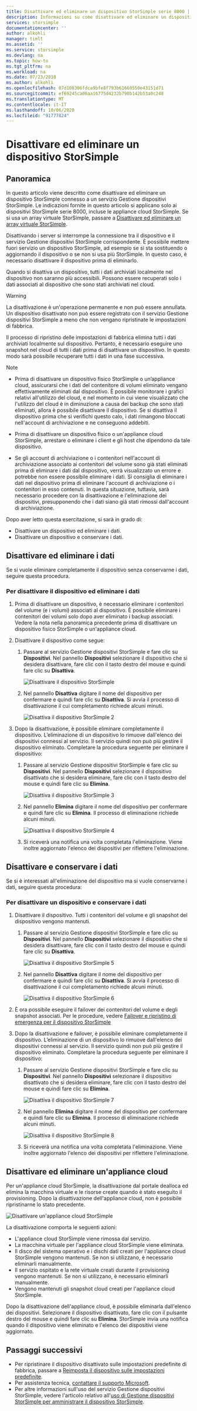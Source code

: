 ```yaml
---
title: Disattivare ed eliminare un dispositivo StorSimple serie 8000 | Microsoft Docs
description: Informazioni su come disattivare ed eliminare un dispositivo StorSimple connesso a un servizio StorSimple Device Manager.
services: storsimple
documentationcenter: ''
author: alkohli
manager: timlt
ms.assetid: ''
ms.service: storsimple
ms.devlang: na
ms.topic: how-to
ms.tgt_pltfrm: na
ms.workload: na
ms.date: 07/23/2018
ms.author: alkohli
ms.openlocfilehash: 07d108306fdca9bfe8f793b61660550e43151d71
ms.sourcegitcommit: ef69245ca06aa16775d4232b790b142b53a0c248
ms.translationtype: MT
ms.contentlocale: it-IT
ms.lasthandoff: 10/06/2020
ms.locfileid: "91777824"
---
```

# <a name="deactivate-and-delete-a-storsimple-device"></a>Disattivare ed eliminare un dispositivo StorSimple

## <a name="overview"></a>Panoramica

In questo articolo viene descritto come disattivare ed eliminare un dispositivo StorSimple connesso a un servizio Gestione dispositivi StorSimple. Le indicazioni fornite in questo articolo si applicano solo ai dispositivi StorSimple serie 8000, incluse le appliance cloud StorSimple. Se si usa un array virtuale StorSimple, passare a [Disattivare ed eliminare un array virtuale StorSimple](storsimple-virtual-array-deactivate-and-delete-device.md).

Disattivando i server si interrompe la connessione tra il dispositivo e il servizio Gestione dispositivi StorSimple corrispondente. È possibile mettere fuori servizio un dispositivo StorSimple, ad esempio se si sta sostituendo o aggiornando il dispositivo o se non si usa più StorSimple. In questo caso, è necessario disattivare il dispositivo prima di eliminarlo.

Quando si disattiva un dispositivo, tutti i dati archiviati localmente nel dispositivo non saranno più accessibili. Possono essere recuperati solo i dati associati al dispositivo che sono stati archiviati nel cloud.

> [!WARNING]
> La disattivazione è un'operazione permanente e non può essere annullata. Un dispositivo disattivato non può essere registrato con il servizio Gestione dispositivi StorSimple a meno che non vengano ripristinate le impostazioni di fabbrica.
>
> Il processo di ripristino delle impostazioni di fabbrica elimina tutti i dati archiviati localmente sul dispositivo. Pertanto, è necessario eseguire uno snapshot nel cloud di tutti i dati prima di disattivare un dispositivo. In questo modo sarà possibile recuperare tutti i dati in una fase successiva.

> [!NOTE]
>
> - Prima di disattivare un dispositivo fisico StorSimple o un’appliance cloud, assicurarsi che i dati del contenitore di volumi eliminato vengano effettivamente eliminati dal dispositivo. È possibile monitorare i grafici relativi all'utilizzo del cloud, e nel momento in cui viene visualizzato che l'utilizzo del cloud è in diminuzione a causa dei backup che sono stati eliminati, allora è possibile disattivare il dispositivo. Se si disattiva il dispositivo prima che si verifichi questo calo, i dati rimangono bloccati nell'account di archiviazione e ne conseguono addebiti.
>
> - Prima di disattivare un dispositivo fisico o un'appliance cloud StorSimple, arrestare o eliminare i client e gli host che dipendono da tale dispositivo.
>
> - Se gli account di archiviazione o i contenitori nell'account di archiviazione associato ai contenitori del volume sono già stati eliminati prima di eliminare i dati dal dispositivo, verrà visualizzato un errore e potrebbe non essere possibile eliminare i dati. Si consiglia di eliminare i dati nel dispositivo prima di eliminare l'account di archiviazione o i contenitori in esso contenuti. In questa situazione, tuttavia, sarà necessario procedere con la disattivazione e l'eliminazione dei dispositivi, presupponendo che i dati siano già stati rimossi dall'account di archiviazione.

Dopo aver letto questa esercitazione, si sarà in grado di:

- Disattivare un dispositivo ed eliminare i dati.
- Disattivare un dispositivo e conservare i dati.

## <a name="deactivate-and-delete-data"></a>Disattivare ed eliminare i dati

Se si vuole eliminare completamente il dispositivo senza conservarne i dati, seguire questa procedura.

### <a name="to-deactivate-the-device-and-delete-the-data"></a>Per disattivare il dispositivo ed eliminare i dati

1. Prima di disattivare un dispositivo, è necessario eliminare i contenitori del volume (e i volumi) associati al dispositivo. È possibile eliminare i contenitori dei volumi solo dopo aver eliminato i backup associati. Vedere la nota nella panoramica precedente prima di disattivare un dispositivo fisico StorSimple o un'appliance cloud.

2. Disattivare il dispositivo come segue:

   1. Passare al servizio Gestione dispositivi StorSimple e fare clic su **Dispositivi**. Nel pannello **Dispositivi** selezionare il dispositivo che si desidera disattivare, fare clic con il tasto destro del mouse e quindi fare clic su **Disattiva**.

        ![Disattivare il dispositivo StorSimple](./media/storsimple-8000-deactivate-and-delete-device/deactivate1.png)
   2. Nel pannello **Disattiva** digitare il nome del dispositivo per confermare e quindi fare clic su **Disattiva**. Si avvia il processo di disattivazione il cui completamento richiede alcuni minuti.

        ![Disattiva il dispositivo StorSimple 2](./media/storsimple-8000-deactivate-and-delete-device/deactivate2.png)

3. Dopo la disattivazione, è possibile eliminare completamente il dispositivo. L’eliminazione di un dispositivo lo rimuove dall'elenco dei dispositivi connessi al servizio. Il servizio quindi non può più gestire il dispositivo eliminato. Completare la procedura seguente per eliminare il dispositivo:
   
   1. Passare al servizio Gestione dispositivi StorSimple e fare clic su **Dispositivi**. Nel pannello **Dispositivi** selezionare il dispositivo disattivato che si desidera eliminare, fare clic con il tasto destro del mouse e quindi fare clic su **Elimina**.

        ![Disattiva il dispositivo StorSimple 3](./media/storsimple-8000-deactivate-and-delete-device/deactivate5.png)
   2. Nel pannello **Elimina** digitare il nome del dispositivo per confermare e quindi fare clic su **Elimina**. Il processo di eliminazione richiede alcuni minuti.

        ![Disattiva il dispositivo StorSimple 4](./media/storsimple-8000-deactivate-and-delete-device/deactivate6.png)
   3. Si riceverà una notifica una volta completata l'eliminazione. Viene inoltre aggiornato l'elenco dei dispositivi per riflettere l'eliminazione.

## <a name="deactivate-and-retain-data"></a>Disattivare e conservare i dati

Se si è interessati all'eliminazione del dispositivo ma si vuole conservarne i dati, seguire questa procedura:

### <a name="to-deactivate-a-device-and-retain-the-data"></a>Per disattivare un dispositivo e conservare i dati

1. Disattivare il dispositivo. Tutti i contenitori del volume e gli snapshot del dispositivo vengono mantenuti.
   
   1. Passare al servizio Gestione dispositivi StorSimple e fare clic su **Dispositivi**. Nel pannello **Dispositivi** selezionare il dispositivo che si desidera disattivare, fare clic con il tasto destro del mouse e quindi fare clic su **Disattiva**.

         ![Disattiva il dispositivo StorSimple 5](./media/storsimple-8000-deactivate-and-delete-device/deactivate1.png)
   2. Nel pannello **Disattiva** digitare il nome del dispositivo per confermare e quindi fare clic su **Disattiva**. Si avvia il processo di disattivazione il cui completamento richiede alcuni minuti.

         ![Disattiva il dispositivo StorSimple 6](./media/storsimple-8000-deactivate-and-delete-device/deactivate2.png)
2. È ora possibile eseguire il failover dei contenitori del volume e degli snapshot associati. Per le procedure, vedere [Failover e ripristino di emergenza per il dispositivo StorSimple](storsimple-8000-device-failover-disaster-recovery.md)
3. Dopo la disattivazione e failover, è possibile eliminare completamente il dispositivo. L’eliminazione di un dispositivo lo rimuove dall'elenco dei dispositivi connessi al servizio. Il servizio quindi non può più gestire il dispositivo eliminato. Completare la procedura seguente per eliminare il dispositivo:
   
   1. Passare al servizio Gestione dispositivi StorSimple e fare clic su **Dispositivi**. Nel pannello **Dispositivi** selezionare il dispositivo disattivato che si desidera eliminare, fare clic con il tasto destro del mouse e quindi fare clic su **Elimina**.

       ![Disattiva il dispositivo StorSimple 7](./media/storsimple-8000-deactivate-and-delete-device/deactivate5.png)
   2. Nel pannello **Elimina** digitare il nome del dispositivo per confermare e quindi fare clic su **Elimina**. Il processo di eliminazione richiede alcuni minuti.

       ![Disattiva il dispositivo StorSimple 8](./media/storsimple-8000-deactivate-and-delete-device/deactivate6.png)
   3. Si riceverà una notifica una volta completata l'eliminazione. Viene inoltre aggiornato l'elenco dei dispositivi per riflettere l'eliminazione.

## <a name="deactivate-and-delete-a-cloud-appliance"></a>Disattivare ed eliminare un'appliance cloud

Per un'appliance cloud StorSimple, la disattivazione dal portale dealloca ed elimina la macchina virtuale e le risorse create quando è stato eseguito il provisioning. Dopo la disattivazione dell'appliance cloud, non è possibile ripristinarne lo stato precedente.

![Disattivare un'appliance cloud StorSimple](./media/storsimple-8000-deactivate-and-delete-device/deactivate7.png)

La disattivazione comporta le seguenti azioni:

* L'appliance cloud StorSimple viene rimossa dal servizio.
* La macchina virtuale per l'appliance cloud StorSimple viene eliminata.
* Il disco del sistema operativo e i dischi dati creati per l'appliance cloud StorSimple vengono mantenuti. Se non si utilizzano, è necessario eliminarli manualmente.
* Il servizio ospitato e la rete virtuale creati durante il provisioning vengono mantenuti. Se non si utilizzano, è necessario eliminarli manualmente.
* Vengono mantenuti gli snapshot cloud creati per l'appliance cloud StorSimple.

Dopo la disattivazione dell'appliance cloud, è possibile eliminarla dall'elenco dei dispositivi. Selezionare il dispositivo disattivato, fare clic con il pulsante destro del mouse e quindi fare clic su **Elimina**. StorSimple invia una notifica quando il dispositivo viene eliminato e l'elenco dei dispositivi viene aggiornato.

## <a name="next-steps"></a>Passaggi successivi

* Per ripristinare il dispositivo disattivato sulle impostazioni predefinite di fabbrica, passare a [Reimposta il dispositivo sulle impostazioni predefinite](storsimple-8000-manage-device-controller.md#reset-the-device-to-factory-default-settings).
* Per assistenza tecnica, [contattare il supporto Microsoft](storsimple-8000-contact-microsoft-support.md).
* Per altre informazioni sull'uso del servizio Gestione dispositivi StorSimple, vedere l'articolo relativo all'[uso di Gestione dispositivi StorSimple per amministrare il dispositivo StorSimple](storsimple-8000-manager-service-administration.md).

